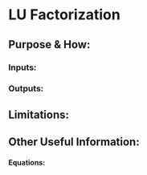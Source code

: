 # LU Factorization

## Purpose & How:




### Inputs:




### Outputs:





## Limitations:


## Other Useful Information:

#### Equations:
